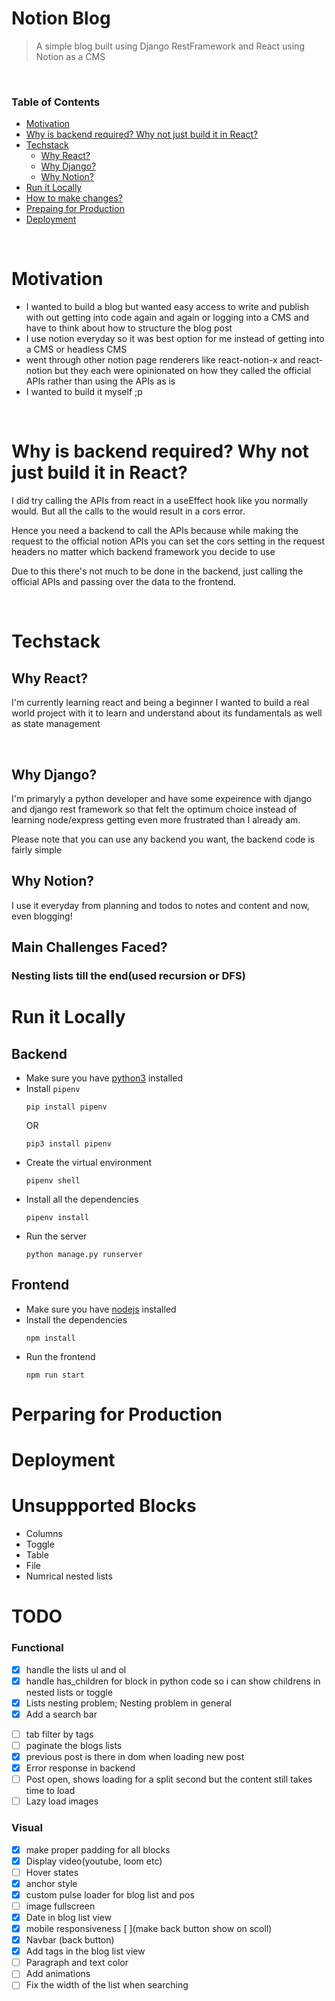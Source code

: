 # Notion Blog

> A simple blog built using Django RestFramework and React using Notion as a CMS

<br />

### Table of Contents
- [Motivation](#motivation)
- [Why is backend required? Why not just build it in React?](#why-is-backend-required-why-not-just-build-it-in-react)
- [Techstack](#techstack)
    - [Why React?](#why-react)
    - [Why Django?](#why-django)
    - [Why Notion?](#why-notion)
- [Run it Locally](#run-it-locally)
- [How to make changes?](#how-to-make-changes)
- [Prepaing for Production](#perparing-for-production)
- [Deployment](#deployment)

<br />

# Motivation 
- I wanted to build a blog but wanted easy access to write and publish with out getting into code again and again or logging into a CMS and have to think about how to structure the blog post
- I use notion everyday so it was best option for me instead of getting into a CMS or headless CMS
- went through other notion page renderers like react-notion-x and react-notion but they each were opinionated on how they called the official APIs rather than using the APIs as is
- I wanted to build it myself ;p

<br />

# Why is backend required? Why not just build it in React?
I did try calling the APIs from react in a useEffect hook like you normally would. But all the calls to the would result in a cors error.

Hence you need a backend to call the APIs because while making the request to the official notion APIs you can set the cors setting in the request headers no matter which backend framework you decide to use


Due to this there's not much to be done in the backend, just calling the official APIs and passing over the data to the frontend.

<br />

# Techstack
## Why React?
I'm currently learning react and being a beginner I wanted to build a real world project with it to learn and understand about its fundamentals as well as state management

<br />

## Why Django?
I'm primaryly a python developer and have some expeirence with django and django rest framework so that felt the optimum choice instead of learning node/express getting even more frustrated than I already am.

Please note that you can use any backend you want, the backend code is fairly simple

## Why Notion?
I use it everyday from planning and todos to notes and content and now, even blogging!

## Main Challenges Faced?
### Nesting lists till the end(used recursion or DFS)

# Run it Locally
## Backend
- Make sure you have [python3](https://www.python.org/) installed
- Install `pipenv` 
    ```shell
    pip install pipenv
    ``` 
    OR
    ```shell
    pip3 install pipenv
    ```
- Create the virtual environment
    ```shell
    pipenv shell
    ```
- Install all the dependencies
    ```shell
    pipenv install
    ```
- Run the server
    ```shell
    python manage.py runserver
    ```

## Frontend
- Make sure you have [nodejs](https://nodejs.org/en/) installed
- Install the dependencies
    ```shell
    npm install
    ```
- Run the frontend
    ```shell
    npm run start
    ```


# Perparing for Production

# Deployment

# Unsuppported Blocks
 - Columns
 - Toggle
 - Table
 - File
 - Numrical nested lists

# TODO
### Functional
- [X] handle the lists ul and ol
- [X] handle has_children for block in python code so i can show childrens in nested lists or toggle 
- [X] Lists nesting problem; Nesting problem in general
- [X] Add a search bar
<!-- - [ ] Sort filter by date -->
- [ ] tab filter by tags
- [ ] paginate the blogs lists
- [X] previous post is there in dom when loading new post
- [X] Error response in backend
- [ ] Post open, shows loading for a split second but the content still takes time to load
- [ ] Lazy load images

### Visual
- [X] make proper padding for all blocks
- [X] Display video(youtube, loom etc)
- [ ] Hover states
- [X] anchor style 
- [X] custom pulse loader for blog list and pos
- [ ] image fullscreen
- [X] Date in blog list view
- [X] mobile responsiveness [ ](make back button show on scoll)
- [X] Navbar (back button)
- [X] Add tags in the blog list view
- [ ] Paragraph and text color
- [ ] Add animations
- [ ] Fix the width of the list when searching